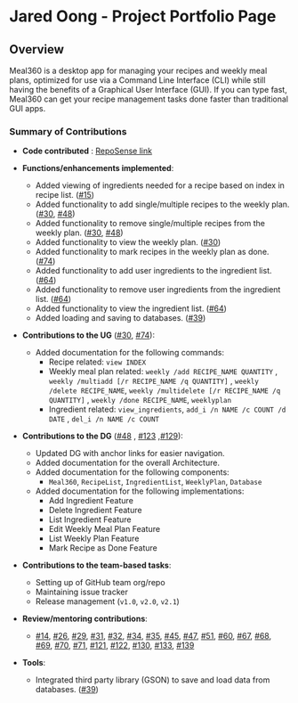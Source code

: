 # Jared Oong - Project Portfolio Page

## Overview

Meal360 is a desktop app for managing your recipes and weekly meal plans, optimized for use via a
Command Line Interface (CLI) while still having the benefits of a Graphical User Interface (GUI). If
you can type fast, Meal360 can get your recipe management tasks done faster than traditional GUI
apps.

### Summary of Contributions

* __Code
  contributed__ : [RepoSense link](https://nus-cs2113-ay2223s2.github.io/tp-dashboard/?search=jaredoong&breakdown=true)
* __Functions/enhancements implemented__:
    * Added viewing of ingredients needed for a recipe based on index in recipe
      list. ([#15](https://github.com/AY2223S2-CS2113-F10-3/tp/pull/15))
    * Added functionality to add single/multiple recipes to the weekly
      plan. ([#30](https://github.com/AY2223S2-CS2113-F10-3/tp/pull/30),
      [#48](https://github.com/AY2223S2-CS2113-F10-3/tp/pull/48))
    * Added functionality to remove single/multiple recipes from the weekly
      plan. ([#30](https://github.com/AY2223S2-CS2113-F10-3/tp/pull/30),
      [#48](https://github.com/AY2223S2-CS2113-F10-3/tp/pull/48))
    * Added functionality to view the weekly
      plan. ([#30](https://github.com/AY2223S2-CS2113-F10-3/tp/pull/30))
    * Added functionality to mark recipes in the weekly plan as
      done. ([#74](https://github.com/AY2223S2-CS2113-F10-3/tp/pull/74))
    * Added functionality to add user ingredients to the ingredient
      list. ([#64](https://github.com/AY2223S2-CS2113-F10-3/tp/pull/64))
    * Added functionality to remove user ingredients from the ingredient
      list. ([#64](https://github.com/AY2223S2-CS2113-F10-3/tp/pull/64))
    * Added functionality to view the ingredient
      list. ([#64](https://github.com/AY2223S2-CS2113-F10-3/tp/pull/64))
    * Added loading and saving to
      databases. ([#39](https://github.com/AY2223S2-CS2113-F10-3/tp/pull/39))
* __Contributions to the UG__ ([#30](https://github.com/AY2223S2-CS2113-F10-3/tp/pull/30),
  [#74](https://github.com/AY2223S2-CS2113-F10-3/tp/pull/74)):
    * Added documentation for the following commands:
        * Recipe related: `view INDEX`
        * Weekly meal plan related: `weekly /add RECIPE_NAME QUANTITY`
          , `weekly /multiadd [/r RECIPE_NAME /q QUANTITY]`
          , `weekly /delete RECIPE_NAME`, `weekly /multidelete [/r RECIPE_NAME /q QUANTITY]`
          , `weekly /done RECIPE_NAME`, `weeklyplan`
        * Ingredient related: `view_ingredients`, `add_i /n NAME /c COUNT /d DATE`
          , `del_i /n NAME /c COUNT`
* __Contributions to the DG__ ([#48](https://github.com/AY2223S2-CS2113-F10-3/tp/pull/48)
  , [#123](https://github.com/AY2223S2-CS2113-F10-3/tp/pull/123)
  ,[#129](https://github.com/AY2223S2-CS2113-F10-3/tp/pull/129)):
    * Updated DG with anchor links for easier navigation.
    * Added documentation for the overall Architecture.
    * Added documentation for the following components:
        * `Meal360`, `RecipeList`, `IngredientList`,
          `WeeklyPlan`, `Database`
    * Added documentation for the following implementations:
        * Add Ingredient Feature
        * Delete Ingredient Feature
        * List Ingredient Feature
        * Edit Weekly Meal Plan Feature
        * List Weekly Plan Feature
        * Mark Recipe as Done Feature
* __Contributions to the team-based tasks__:
    * Setting up of GitHub team org/repo
    * Maintaining issue tracker
    * Release management (`v1.0`, `v2.0`, `v2.1`)
* __Review/mentoring contributions__:
    * [#14](https://github.com/AY2223S2-CS2113-F10-3/tp/pull/14),
      [#26](https://github.com/AY2223S2-CS2113-F10-3/tp/pull/26),
      [#29](https://github.com/AY2223S2-CS2113-F10-3/tp/pull/29),
      [#31](https://github.com/AY2223S2-CS2113-F10-3/tp/pull/31),
      [#32](https://github.com/AY2223S2-CS2113-F10-3/tp/pull/32),
      [#34](https://github.com/AY2223S2-CS2113-F10-3/tp/pull/34),
      [#35](https://github.com/AY2223S2-CS2113-F10-3/tp/pull/35),
      [#45](https://github.com/AY2223S2-CS2113-F10-3/tp/pull/45),
      [#47](https://github.com/AY2223S2-CS2113-F10-3/tp/pull/47),
      [#51](https://github.com/AY2223S2-CS2113-F10-3/tp/pull/51),
      [#60](https://github.com/AY2223S2-CS2113-F10-3/tp/pull/60),
      [#67](https://github.com/AY2223S2-CS2113-F10-3/tp/pull/67),
      [#68](https://github.com/AY2223S2-CS2113-F10-3/tp/pull/68),
      [#69](https://github.com/AY2223S2-CS2113-F10-3/tp/pull/69),
      [#70](https://github.com/AY2223S2-CS2113-F10-3/tp/pull/70),
      [#71](https://github.com/AY2223S2-CS2113-F10-3/tp/pull/71),
      [#121](https://github.com/AY2223S2-CS2113-F10-3/tp/pull/121),
      [#122](https://github.com/AY2223S2-CS2113-F10-3/tp/pull/122),
      [#130](https://github.com/AY2223S2-CS2113-F10-3/tp/pull/130),
      [#133](https://github.com/AY2223S2-CS2113-F10-3/tp/pull/133),
      [#139](https://github.com/AY2223S2-CS2113-F10-3/tp/pull/139)

* __Tools__:
    * Integrated third party library (GSON) to save and load data from
      databases. ([#39](https://github.com/AY2223S2-CS2113-F10-3/tp/pull/39))
